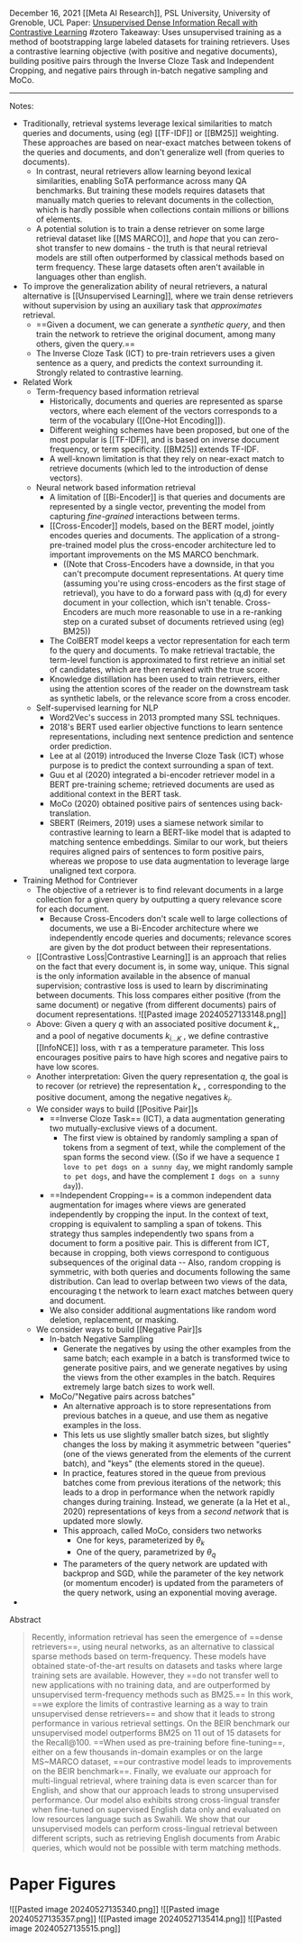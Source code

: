 December 16, 2021
[[Meta AI Research]], PSL University, University of Grenoble, UCL
Paper: [Unsupervised Dense Information Recall with Contrastive Learning](https://arxiv.org/abs/2112.09118)
#zotero 
Takeaway: Uses unsupervised training as a method of bootstrapping large labeled datasets for training retrievers. Uses a contrastive learning objective (with positive and negative documents), building positive pairs through the Inverse Cloze Task and Independent Cropping, and negative pairs through in-batch negative sampling and MoCo.

---

Notes:
- Traditionally, retrieval systems leverage lexical similarities to match queries and documents, using (eg) [[TF-IDF]] or [[BM25]] weighting. These approaches are based on near-exact matches between tokens of the queries and documents, and don't generalize well (from queries to documents).
	- In contrast, neural retrievers allow learning beyond lexical similarities, enabling SoTA performance across many QA benchmarks. But training these models requires datasets that manually match queries to relevant documents in the collection, which is hardly possible when collections contain millions or billions of elements.
	- A potential solution is to train a dense retriever on some large retrieval dataset like [[MS MARCO]], and *hope* that you can zero-shot transfer to new domains - the truth is that neural retrieval models are still often outperformed by classical methods based on term frequency. These large datasets often aren't available in languages other than english.
- To improve the generalization ability of neural retrievers, a natural alternative is [[Unsupervised Learning]], where we train dense retrievers without supervision by using an auxiliary task that *approximates* retrieval.
	- ==Given a document, we can generate a *synthetic query*, and then train the network to retrieve the original document, among many others, given the query.==
	- The Inverse Cloze Task (ICT) to pre-train retrievers uses a given sentence as a query, and predicts the context surrounding it. Strongly related to contrastive learning.
- Related Work
	- Term-frequency based information retrieval
		- Historically, documents and queries are represented as sparse vectors, where each element of the vectors corresponds to a term of the vocabulary ([[One-Hot Encoding]]).
		- Different weighing schemes have been proposed, but one of the most popular is [[TF-IDF]], and is based on inverse document frequency, or term specificity. [[BM25]] extends TF-IDF.
		- A well-known limitation is that they rely on near-exact match to retrieve documents (which led to the introduction of dense vectors).
	- Neural network based information retrieval
		- A limitation of [[Bi-Encoder]] is that queries and documents are represented by a single vector, preventing the model from capturing *fine-grained* interactions between terms.
		- [[Cross-Encoder]] models, based on the BERT model, jointly encodes queries and documents. The application of a strong-pre-trained model plus the cross-encoder architecture led to important improvements on the MS MARCO benchmark. 
			- ((Note that Cross-Encoders have a downside, in that you can't precompute document representations. At query time (assuming you're using cross-encoders as the first stage of retrieval), you have to do a forward pass with (q,d) for every document in your collection, which isn't tenable. Cross-Encoders are much more reasonable to use in a re-ranking step on a curated subset of documents retrieved using (eg) BM25))
		- The ColBERT model keeps a vector representation for each term fo the query and documents. To make retrieval tractable, the term-level function is approximated to first retrieve an initial set of candidates, which are then reranked with the true score.
		- Knowledge distillation has been used to train retrievers, either using the attention scores of the reader on the downstream task as synthetic labels, or the relevance score from a cross encoder.
	- Self-supervised learning for NLP
		- Word2Vec's success in 2013 prompted many SSL techniques. 
		- 2018's BERT used earlier objective functions to learn sentence representations, including next sentence prediction and sentence order prediction.
		- Lee at al (2019) introduced the Inverse Cloze Task (ICT) whose purpose is to predict the context surrounding a span of text.
		- Guu et al (2020) integrated a bi-encoder retriever model in a BERT pre-training scheme; retrieved documents are used as additional context in the BERT task.
		- MoCo (2020) obtained positive pairs of sentences using back-translation.
		- SBERT (Reimers, 2019) uses a siamese network similar to contrastive learning to learn a BERT-like model that is adapted to matching sentence embeddings. Similar to our work, but theiers requires aligned pairs of sentences to form positive pairs, whereas we propose to use data augmentation to leverage large unaligned text corpora.
- Training Method for Contriever
	- The objective of a retriever is to find relevant documents in a large collection for a given query by outputting a query relevance score for each document.
		- Because Cross-Encoders don't scale well to large collections of documents, we use a Bi-Encoder architecture where we independently encode queries and documents; relevance scores are given by the dot product between their representations.
	- [[Contrastive Loss|Contrastive Learning]] is an approach that relies on the fact that every document is, in some way, unique. This signal is the only information available in the absence of manual supervision; contrastive loss is used to learn by discriminating between documents. This loss compares either positive (from the same document) or negative (from different documents) pairs of document representations. ![[Pasted image 20240527133148.png]]
	- Above: Given a query $q$ with an associated positive document $k_+$, and a pool of negative documents $k_{i...K}$ , we define contrastive [[InfoNCE]] loss, with $\tau$ as a temperature parameter. This loss encourages positive pairs to have high scores and negative pairs to have low scores.
	- Another interpretation: Given the query representation $q$, the goal is to recover (or retrieve) the representation $k_+$ , corresponding to the positive document, among the negative negatives $k_i$.
	- We consider ways to build [[Positive Pair]]s
		- ==Inverse Cloze Task== (ICT), a data augmentation generating two mutually-exclusive views of a document. 
			- The first view is obtained by randomly sampling a span of tokens from a segment of text, while the complement of the span forms the second view. ((So if we have a sequence `I love to pet dogs on a sunny day`, we might randomly sample `to pet dogs`, and have the complement `I dogs on a sunny day`)).
		- ==Independent Cropping== is a common independent data augmentation for images where views are generated independently by cropping the input. In the context of text, cropping is equivalent to sampling a span of tokens. This strategy thus samples independently two spans from a document to form a positive pair. This is different from ICT, because in cropping, both views correspond to contiguous subsequences of the original data -- Also, random cropping is symmetric, with both queries and documents following the same distribution. Can lead to overlap between two views of the data, encouraging t the network to learn exact matches between query and document.
		- We also consider additional augmentations like random word deletion, replacement, or masking.
	- We consider ways to build [[Negative Pair]]s
		- In-batch Negative Sampling
			- Generate the negatives by using the other examples from the same batch; each example in a batch is transformed twice to generate positive pairs, and we generate negatives by using the views from the other examples in the batch. Requires extremely large batch sizes to work well.
		- MoCo/"Negative pairs across batches"
			- An alternative approach is to store representations from previous batches in a queue, and use them as negative examples in the loss.
			- This lets us use slightly smaller batch sizes, but slightly changes the loss by making it asymmetric between "queries" (one of the views generated from the elements of the current batch), and "keys" (the elements stored in the queue).
			- In practice, features stored in the queue from previous batches come from previous iterations of the network; this leads to a drop in performance when the network rapidly changes during training. Instead, we generate (a la Het et al., 2020) representations of keys from a *second network* that is updated more slowly.
			- This approach, called MoCo, considers two networks
				- One for keys, parameterized by $\theta_k$
				- One of the query, parametrized by $\theta_q$
			- The parameters of the query network are updated with backprop and SGD, while the parameter of the key network (or momentum encoder) is updated from the parameters of the query network, using an exponential moving average.
- 

Abstract
> Recently, information retrieval has seen the emergence of ==dense retrievers==, using neural networks, as an alternative to classical sparse methods based on term-frequency. These models have obtained state-of-the-art results on datasets and tasks where large training sets are available. However, they ==do not transfer well to new applications with no training data, and are outperformed by unsupervised term-frequency methods such as BM25.== In this work, ==we explore the limits of contrastive learning as a way to train unsupervised dense retrievers== and show that it leads to strong performance in various retrieval settings. On the BEIR benchmark our unsupervised model outperforms BM25 on 11 out of 15 datasets for the Recall@100. ==When used as pre-training before fine-tuning==, either on a few thousands in-domain examples or on the large MS~MARCO dataset, ==our contrastive model leads to improvements on the BEIR benchmark==. Finally, we evaluate our approach for multi-lingual retrieval, where training data is even scarcer than for English, and show that our approach leads to strong unsupervised performance. Our model also exhibits strong cross-lingual transfer when fine-tuned on supervised English data only and evaluated on low resources language such as Swahili. We show that our unsupervised models can perform cross-lingual retrieval between different scripts, such as retrieving English documents from Arabic queries, which would not be possible with term matching methods.

# Paper Figures
![[Pasted image 20240527135340.png]]
![[Pasted image 20240527135357.png]]
![[Pasted image 20240527135414.png]]
![[Pasted image 20240527135515.png]]
